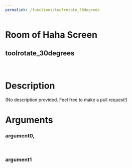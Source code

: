 ```yaml
---
permalink: /functions/toolrotate_30degrees
---
```

# Room of Haha Screen  
## toolrotate_30degrees  
&nbsp;  
# Description  
(No description provided. Feel free to make a pull request!) 
&nbsp;  
# Arguments
### argument0, 

&nbsp;  
### argument1

&nbsp;  


